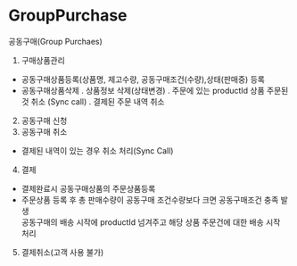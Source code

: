 # GroupPurchase
공동구매(Group Purchaes)
 1. 구매상품관리
   - 공동구매상품등록(상품명, 제고수량, 공동구매조건(수량),상태(판매중) 등록
   - 공동구매상품삭제
     . 상품정보 삭제(상태변경) 
	 . 주문에 있는 productId 상품 주문된 것 취소 (Sync call)
	 . 결제된 주문 내역 취소 
 2. 공동구매 신청
 3. 공동구매 취소 
   - 결제된 내역이 있는 경우 취소 처리(Sync Call) 
 4. 결제 
   - 결제완료시 공동구매상품의 주문상품등록 
   - 주문상품 등록 후 총 판매수량이 공동구매 조건수량보다 크면 공동구매조건 충족 발생   
     공동구매의 배송 시작에 productId 넘겨주고 해당 상품 주문건에 대한 배송 시작 처리
 5. 결제취소(고객 사용 불가)
